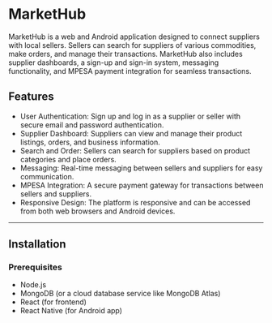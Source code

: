 # MarketHub

MarketHub is a web and Android application designed to connect suppliers with local sellers. Sellers can search for suppliers of various commodities, make orders, and manage their transactions. MarketHub also includes supplier dashboards, a sign-up and sign-in system, messaging functionality, and MPESA payment integration for seamless transactions.

## Features

- User Authentication: Sign up and log in as a supplier or seller with secure email and password authentication.
- Supplier Dashboard: Suppliers can view and manage their product listings, orders, and business information.
- Search and Order: Sellers can search for suppliers based on product categories and place orders.
- Messaging: Real-time messaging between sellers and suppliers for easy communication.
- MPESA Integration: A secure payment gateway for transactions between sellers and suppliers.
- Responsive Design: The platform is responsive and can be accessed from both web browsers and Android devices.
___
## Installation
### Prerequisites
- Node.js
- MongoDB (or a cloud database service like MongoDB Atlas)
- React (for frontend)
- React Native (for Android app)
